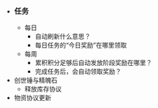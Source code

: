 - ### 任务
	- 每日
		- 自动刷新什么意思？
		- 每日任务的“今日奖励”在哪里领取
	- 每周
		- 累积积分足够后自动发放阶段奖励在哪里？
		- 完成任务后，会自动领取奖励？
- 创世锤与精魄石
	- 释放库存协议
- 物资协议更新